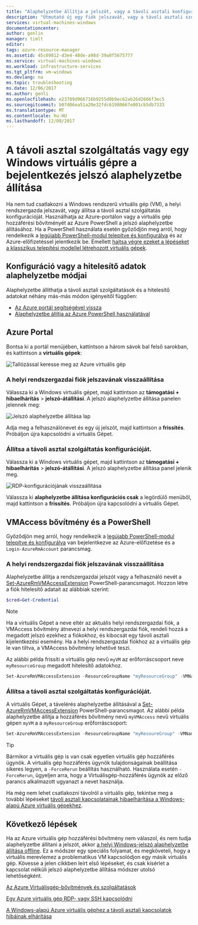 ```yaml
---
title: "Alaphelyzetbe állítja a jelszót, vagy a távoli asztali konfigurálása a Windows virtuális gép |} Microsoft Docs"
description: "Útmutató új egy fiók jelszavát, vagy a távoli asztali szolgáltatások a Windows virtuális gép az Azure portálon vagy az Azure PowerShell használatával."
services: virtual-machines-windows
documentationcenter: 
author: genlin
manager: timlt
editor: 
tags: azure-resource-manager
ms.assetid: 45c69812-d3e4-48de-a98d-39a0f5675777
ms.service: virtual-machines-windows
ms.workload: infrastructure-services
ms.tgt_pltfrm: vm-windows
ms.devlang: na
ms.topic: troubleshooting
ms.date: 12/06/2017
ms.author: genli
ms.openlocfilehash: e23789d966716b9255d0b9ec62ab26d2666f3ec5
ms.sourcegitcommit: b07d06ea51a20e32fdc61980667e801cb5db7333
ms.translationtype: MT
ms.contentlocale: hu-HU
ms.lasthandoff: 12/08/2017
---
```

# <a name="how-to-reset-the-remote-desktop-service-or-its-login-password-in-a-windows-vm"></a>A távoli asztal szolgáltatás vagy egy Windows virtuális gépre a bejelentkezés jelszó alaphelyzetbe állítása
Ha nem tud csatlakozni a Windows rendszerű virtuális gép (VM), a helyi rendszergazda jelszavát, vagy állítsa a távoli asztal szolgáltatás konfigurációját. Használhatja az Azure-portálon vagy a virtuális gép hozzáférési bővítményét az Azure PowerShell a jelszó alaphelyzetbe állításához. Ha a PowerShell használata esetén győződjön meg arról, hogy rendelkezik a [legújabb PowerShell-modul telepítve és konfigurálva](/powershell/azure/overview) és az Azure-előfizetéssel jelentkezik be. Emellett [hajtsa végre ezeket a lépéseket a klasszikus telepítési modellel létrehozott virtuális gépek](https://docs.microsoft.com/azure/virtual-machines/windows/classic/reset-rdp).

## <a name="ways-to-reset-configuration-or-credentials"></a>Konfiguráció vagy a hitelesítő adatok alaphelyzetbe módjai
Alaphelyzetbe állíthatja a távoli asztali szolgáltatások és a hitelesítő adatokat néhány más-más módon igényeitől függően:

- [Az Azure portál segítségével vissza](#azure-portal)
- [Alaphelyzetbe állítja az Azure PowerShell használatával](#vmaccess-extension-and-powershell)

## <a name="azure-portal"></a>Azure Portal
Bontsa ki a portál menüjében, kattintson a három sávok bal felső sarokban, és kattintson a **virtuális gépek**:

![Tallózással keresse meg az Azure virtuális gép](./media/reset-rdp/Portal-Select-VM.png)

### <a name="reset-the-local-administrator-account-password"></a>**A helyi rendszergazdai fiók jelszavának visszaállítása**

Válassza ki a Windows virtuális gépet, majd kattintson az **támogatási + hibaelhárítás** > **jelszó-átállítási**. A jelszó alaphelyzetbe állítása panelen jelennek meg:

![Jelszó alaphelyzetbe állítása lap](./media/reset-rdp/Portal-RM-PW-Reset-Windows.png)

Adja meg a felhasználónevet és egy új jelszót, majd kattintson a **frissítés**. Próbáljon újra kapcsolódni a virtuális Gépet.

### <a name="reset-the-remote-desktop-service-configuration"></a>**Állítsa a távoli asztal szolgáltatás konfigurációját.**

Válassza ki a Windows virtuális gépet, majd kattintson az **támogatási + hibaelhárítás** > **jelszó-átállítási**. A jelszó alaphelyzetbe állítása panel jelenik meg. 

![RDP-konfigurációjának visszaállítása](./media/reset-rdp/Portal-RM-RDP-Reset.png)

Válassza ki **alaphelyzetbe állítása konfigurációs csak** a legördülő menüből, majd kattintson a **frissítés**. Próbáljon újra kapcsolódni a virtuális Gépet.


## <a name="vmaccess-extension-and-powershell"></a>VMAccess bővítmény és a PowerShell
Győződjön meg arról, hogy rendelkezik a [legújabb PowerShell-modul telepítve és konfigurálva](/powershell/azure/overview) van bejelentkezve az Azure-előfizetése és a `Login-AzureRmAccount` parancsmag.

### <a name="reset-the-local-administrator-account-password"></a>**A helyi rendszergazdai fiók jelszavának visszaállítása**
Alaphelyzetbe állítja a rendszergazdai jelszót vagy a felhasználó nevét a [Set-AzureRmVMAccessExtension](/powershell/module/azurerm.compute/set-azurermvmaccessextension) PowerShell-parancsmagot. Hozzon létre a fiók hitelesítő adatait az alábbiak szerint:

```powershell
$cred=Get-Credential
```

> [!NOTE] 
> Ha a virtuális Gépet a neve eltér az aktuális helyi rendszergazdai fiók, a VMAccess bővítmény átnevezi a helyi rendszergazdai fiók, rendeli hozzá a megadott jelszó ezekhez a fiókokhoz, és kibocsát egy távoli asztali kijelentkezési esemény. Ha a helyi rendszergazdai fiókhoz az a virtuális gép le van tiltva, a VMAccess bővítmény lehetővé teszi.

Az alábbi példa frissíti a virtuális gép nevű `myVM` az erőforráscsoport neve `myResourceGroup` megadott hitelesítő adatokhoz.

```powershell
Set-AzureRmVMAccessExtension -ResourceGroupName "myResourceGroup" -VMName "myVM" -Name "myVMAccess" -Location WestUS -UserName $cred.GetNetworkCredential().UserName -Password $cred.GetNetworkCredential().Password -typeHandlerVersion "2.0"
```

### <a name="reset-the-remote-desktop-service-configuration"></a>**Állítsa a távoli asztal szolgáltatás konfigurációját.**
A virtuális Gépet, a távelérés alaphelyzetbe állításával a [Set-AzureRmVMAccessExtension](/powershell/module/azurerm.compute/set-azurermvmaccessextension) PowerShell-parancsmagot. Az alábbi példa alaphelyzetbe állítja a hozzáférés bővítmény nevű `myVMAccess` nevű virtuális gépen `myVM` a a `myResourceGroup` erőforráscsoport:

```powershell
Set-AzureRmVMAccessExtension -ResourceGroupName "myResoureGroup" -VMName "myVM" -Name "myVMAccess" -Location WestUS -typeHandlerVersion "2.0" -ForceRerun
```

> [!TIP]
> Bármikor a virtuális gép is van csak egyetlen virtuális gép hozzáférés ügynök. A virtuális gép hozzáférés ügynök tulajdonságainak beállítása sikeres legyen, a `-ForceRerun` beállítás használható. Használata esetén `-ForceRerun`, ügyeljen arra, hogy a Virtuálisgép-hozzáférés ügynök az előző parancs alkalmazott ugyanazt a nevet használja.

Ha még nem lehet csatlakozni távolról a virtuális gép, tekintse meg a további lépéseket [távoli asztali kapcsolatainak hibaelhárítása a Windows-alapú Azure virtuális gépekhez](troubleshoot-rdp-connection.md?toc=%2fazure%2fvirtual-machines%2fwindows%2ftoc.json).


## <a name="next-steps"></a>Következő lépések
Ha az Azure virtuális gép hozzáférési bővítmény nem válaszol, és nem tudja alaphelyzetbe állítani a jelszót, akkor [a helyi Windows-jelszó alaphelyzetbe állítása offline](reset-local-password-without-agent.md?toc=%2fazure%2fvirtual-machines%2fwindows%2ftoc.json). Ez a módszer egy speciális folyamat, és megköveteli, hogy a virtuális merevlemez a problematikus VM kapcsolódjon egy másik virtuális gép. Kövesse a jelen cikkben leírt első lépéseket, és csak kísérlet a kapcsolat nélküli jelszó alaphelyzetbe állítása módszer utolsó lehetőségként.

[Az Azure Virtuálisgép-bővítmények és szolgáltatások](extensions-features.md?toc=%2fazure%2fvirtual-machines%2fwindows%2ftoc.json)

[Egy Azure virtuális gép RDP- vagy SSH kapcsolódni](http://msdn.microsoft.com/library/azure/dn535788.aspx)

[A Windows-alapú Azure virtuális géphez a távoli asztali kapcsolatok hibáinak elhárítása](troubleshoot-rdp-connection.md?toc=%2fazure%2fvirtual-machines%2fwindows%2ftoc.json)

